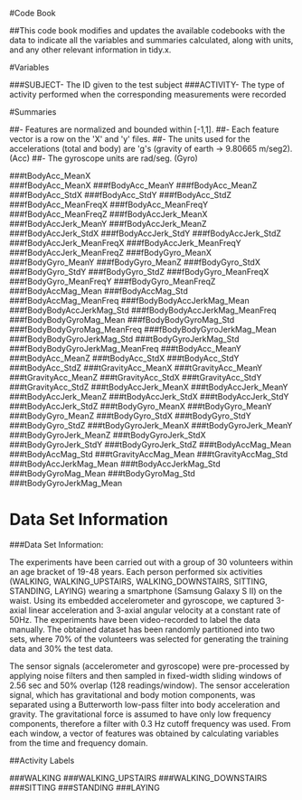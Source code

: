 #Code Book

##This code book modifies and updates the available codebooks with the data to indicate all the variables and summaries calculated, along with units, and any other relevant information in tidy.x.

#Variables

###SUBJECT- The ID given to the test subject
###ACTIVITY- The type of activity performed when the corresponding measurements were recorded


#Summaries

##- Features are normalized and bounded within [-1,1]. 
##- Each feature vector is a row on the 'X' and 'y' files. 
##- The units used for the accelerations (total and body) are 'g's (gravity of earth -> 9.80665 m/seg2). (Acc)
##- The gyroscope units are rad/seg. (Gyro)

###tBodyAcc_MeanX                 
###fBodyAcc_MeanX
###fBodyAcc_MeanY
###fBodyAcc_MeanZ
###fBodyAcc_StdX
###fBodyAcc_StdY
###fBodyAcc_StdZ
###fBodyAcc_MeanFreqX
###fBodyAcc_MeanFreqY
###fBodyAcc_MeanFreqZ
###fBodyAccJerk_MeanX
###fBodyAccJerk_MeanY
###fBodyAccJerk_MeanZ
###fBodyAccJerk_StdX
###fBodyAccJerk_StdY
###fBodyAccJerk_StdZ
###fBodyAccJerk_MeanFreqX
###fBodyAccJerk_MeanFreqY
###fBodyAccJerk_MeanFreqZ
###fBodyGyro_MeanX
###fBodyGyro_MeanY
###fBodyGyro_MeanZ
###fBodyGyro_StdX
###fBodyGyro_StdY
###fBodyGyro_StdZ
###fBodyGyro_MeanFreqX
###fBodyGyro_MeanFreqY
###fBodyGyro_MeanFreqZ
###fBodyAccMag_Mean
###fBodyAccMag_Std
###fBodyAccMag_MeanFreq
###fBodyBodyAccJerkMag_Mean
###fBodyBodyAccJerkMag_Std
###fBodyBodyAccJerkMag_MeanFreq
###fBodyBodyGyroMag_Mean
###fBodyBodyGyroMag_Std
###fBodyBodyGyroMag_MeanFreq
###fBodyBodyGyroJerkMag_Mean
###fBodyBodyGyroJerkMag_Std
###tBodyGyroJerkMag_Std
###fBodyBodyGyroJerkMag_MeanFreq
###tBodyAcc_MeanY
###tBodyAcc_MeanZ
###tBodyAcc_StdX
###tBodyAcc_StdY
###tBodyAcc_StdZ
###tGravityAcc_MeanX
###tGravityAcc_MeanY
###tGravityAcc_MeanZ
###tGravityAcc_StdX
###tGravityAcc_StdY
###tGravityAcc_StdZ
###tBodyAccJerk_MeanX
###tBodyAccJerk_MeanY
###tBodyAccJerk_MeanZ
###tBodyAccJerk_StdX
###tBodyAccJerk_StdY
###tBodyAccJerk_StdZ
###tBodyGyro_MeanX
###tBodyGyro_MeanY
###tBodyGyro_MeanZ
###tBodyGyro_StdX
###tBodyGyro_StdY
###tBodyGyro_StdZ
###tBodyGyroJerk_MeanX
###tBodyGyroJerk_MeanY
###tBodyGyroJerk_MeanZ
###tBodyGyroJerk_StdX
###tBodyGyroJerk_StdY
###tBodyGyroJerk_StdZ
###tBodyAccMag_Mean
###tBodyAccMag_Std
###tGravityAccMag_Mean
###tGravityAccMag_Std
###tBodyAccJerkMag_Mean
###tBodyAccJerkMag_Std
###tBodyGyroMag_Mean
###tBodyGyroMag_Std
###tBodyGyroJerkMag_Mean

# Data Set Information

###Data Set Information:

The experiments have been carried out with a group of 30 volunteers within an age bracket of 19-48 years. Each person performed six activities (WALKING, WALKING_UPSTAIRS, WALKING_DOWNSTAIRS, SITTING, STANDING, LAYING) wearing a smartphone (Samsung Galaxy S II) on the waist. Using its embedded accelerometer and gyroscope, we captured 3-axial linear acceleration and 3-axial angular velocity at a constant rate of 50Hz. The experiments have been video-recorded to label the data manually. The obtained dataset has been randomly partitioned into two sets, where 70% of the volunteers was selected for generating the training data and 30% the test data. 

The sensor signals (accelerometer and gyroscope) were pre-processed by applying noise filters and then sampled in fixed-width sliding windows of 2.56 sec and 50% overlap (128 readings/window). The sensor acceleration signal, which has gravitational and body motion components, was separated using a Butterworth low-pass filter into body acceleration and gravity. The gravitational force is assumed to have only low frequency components, therefore a filter with 0.3 Hz cutoff frequency was used. From each window, a vector of features was obtained by calculating variables from the time and frequency domain.



##Activity Labels

###WALKING
###WALKING_UPSTAIRS
###WALKING_DOWNSTAIRS
###SITTING
###STANDING
###LAYING
